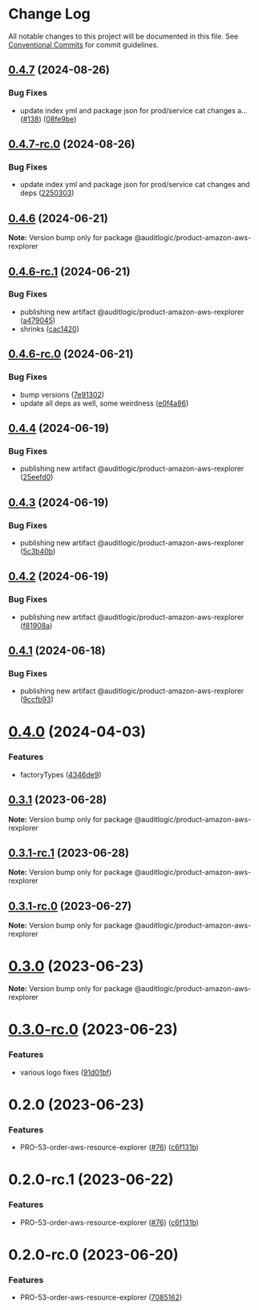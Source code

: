 # Change Log

All notable changes to this project will be documented in this file.
See [Conventional Commits](https://conventionalcommits.org) for commit guidelines.

## [0.4.7](https://github.com/auditlogic/product/compare/@auditlogic/product-amazon-aws-rexplorer@0.4.6...@auditlogic/product-amazon-aws-rexplorer@0.4.7) (2024-08-26)


### Bug Fixes

* update index yml and package json for prod/service cat changes a… ([#138](https://github.com/auditlogic/product/issues/138)) ([08fe9be](https://github.com/auditlogic/product/commit/08fe9beb1c8457462a19bc69caa02e6212d97e1a))





## [0.4.7-rc.0](https://github.com/auditlogic/product/compare/@auditlogic/product-amazon-aws-rexplorer@0.4.6...@auditlogic/product-amazon-aws-rexplorer@0.4.7-rc.0) (2024-08-26)


### Bug Fixes

* update index yml and package json for prod/service cat changes and deps ([2250303](https://github.com/auditlogic/product/commit/225030363a363608240135b7ebed386b28f01e4b))





## [0.4.6](https://github.com/auditlogic/product/compare/@auditlogic/product-amazon-aws-rexplorer@0.4.6-rc.1...@auditlogic/product-amazon-aws-rexplorer@0.4.6) (2024-06-21)

**Note:** Version bump only for package @auditlogic/product-amazon-aws-rexplorer





## [0.4.6-rc.1](https://github.com/auditlogic/product/compare/@auditlogic/product-amazon-aws-rexplorer@0.4.6-rc.0...@auditlogic/product-amazon-aws-rexplorer@0.4.6-rc.1) (2024-06-21)


### Bug Fixes

* publishing new artifact @auditlogic/product-amazon-aws-rexplorer ([a479045](https://github.com/auditlogic/product/commit/a47904581e1058b601c62c526a44c11e0451583f))
* shrinks ([cac1420](https://github.com/auditlogic/product/commit/cac14200fefcd8183ab69fe89a47bd3f70f563e9))





## [0.4.6-rc.0](https://github.com/auditlogic/product/compare/@auditlogic/product-amazon-aws-rexplorer@0.4.4...@auditlogic/product-amazon-aws-rexplorer@0.4.6-rc.0) (2024-06-21)


### Bug Fixes

* bump versions ([7e91302](https://github.com/auditlogic/product/commit/7e913023b8b312150ed7762c32fbbe616be71de5))
* update all deps as well, some weirdness ([e0f4a86](https://github.com/auditlogic/product/commit/e0f4a864714e2d3de6bbf3da014d5312fe53be2f))





## [0.4.4](https://github.com/auditlogic/product/compare/@auditlogic/product-amazon-aws-rexplorer@0.4.3...@auditlogic/product-amazon-aws-rexplorer@0.4.4) (2024-06-19)


### Bug Fixes

* publishing new artifact @auditlogic/product-amazon-aws-rexplorer ([25eefd0](https://github.com/auditlogic/product/commit/25eefd0ed247fb1336f362f97f96c41d76bba154))





## [0.4.3](https://github.com/auditlogic/product/compare/@auditlogic/product-amazon-aws-rexplorer@0.4.2...@auditlogic/product-amazon-aws-rexplorer@0.4.3) (2024-06-19)


### Bug Fixes

* publishing new artifact @auditlogic/product-amazon-aws-rexplorer ([5c3b40b](https://github.com/auditlogic/product/commit/5c3b40b202ab223ac2b0b4b04b87e42279dad7f6))





## [0.4.2](https://github.com/auditlogic/product/compare/@auditlogic/product-amazon-aws-rexplorer@0.4.1...@auditlogic/product-amazon-aws-rexplorer@0.4.2) (2024-06-19)


### Bug Fixes

* publishing new artifact @auditlogic/product-amazon-aws-rexplorer ([f81908a](https://github.com/auditlogic/product/commit/f81908a61218f9f6eee3059293ec1a3a597af00b))





## [0.4.1](https://github.com/auditlogic/product/compare/@auditlogic/product-amazon-aws-rexplorer@0.4.0...@auditlogic/product-amazon-aws-rexplorer@0.4.1) (2024-06-18)


### Bug Fixes

* publishing new artifact @auditlogic/product-amazon-aws-rexplorer ([9ccfb93](https://github.com/auditlogic/product/commit/9ccfb93629bdc01cedbe73ff92766ee96f245fc0))





# [0.4.0](https://github.com/auditlogic/product/compare/@auditlogic/product-amazon-aws-rexplorer@0.3.1...@auditlogic/product-amazon-aws-rexplorer@0.4.0) (2024-04-03)


### Features

* factoryTypes ([4346de9](https://github.com/auditlogic/product/commit/4346de92693aee892fccf725338ffc7b80ab182b))





## [0.3.1](https://github.com/auditlogic/product/compare/@auditlogic/product-amazon-aws-rexplorer@0.3.0...@auditlogic/product-amazon-aws-rexplorer@0.3.1) (2023-06-28)

**Note:** Version bump only for package @auditlogic/product-amazon-aws-rexplorer





## [0.3.1-rc.1](https://github.com/auditlogic/product/compare/@auditlogic/product-amazon-aws-rexplorer@0.3.0...@auditlogic/product-amazon-aws-rexplorer@0.3.1-rc.1) (2023-06-28)

**Note:** Version bump only for package @auditlogic/product-amazon-aws-rexplorer





## [0.3.1-rc.0](https://github.com/auditlogic/product/compare/@auditlogic/product-amazon-aws-rexplorer@0.3.0...@auditlogic/product-amazon-aws-rexplorer@0.3.1-rc.0) (2023-06-27)

**Note:** Version bump only for package @auditlogic/product-amazon-aws-rexplorer





# [0.3.0](https://github.com/auditlogic/product/compare/@auditlogic/product-amazon-aws-rexplorer@0.2.0...@auditlogic/product-amazon-aws-rexplorer@0.3.0) (2023-06-23)

**Note:** Version bump only for package @auditlogic/product-amazon-aws-rexplorer





# [0.3.0-rc.0](https://github.com/auditlogic/product/compare/@auditlogic/product-amazon-aws-rexplorer@0.2.0...@auditlogic/product-amazon-aws-rexplorer@0.3.0-rc.0) (2023-06-23)


### Features

* various logo fixes ([91d01bf](https://github.com/auditlogic/product/commit/91d01bfd0558847d9d80ae702229b65b7d9d5549))





# 0.2.0 (2023-06-23)


### Features

* PRO-53-order-aws-resource-explorer ([#76](https://github.com/auditlogic/product/issues/76)) ([c6f131b](https://github.com/auditlogic/product/commit/c6f131b143307e688fc04a810dcd18e7dfcee12b))





# 0.2.0-rc.1 (2023-06-22)


### Features

* PRO-53-order-aws-resource-explorer ([#76](https://github.com/auditlogic/product/issues/76)) ([c6f131b](https://github.com/auditlogic/product/commit/c6f131b143307e688fc04a810dcd18e7dfcee12b))





# 0.2.0-rc.0 (2023-06-20)


### Features

* PRO-53-order-aws-resource-explorer ([7085162](https://github.com/auditlogic/product/commit/7085162a47c599b7fbe4de4111ebfe70b5e5d562))
